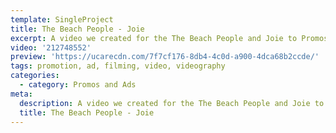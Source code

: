 ```yaml
---
template: SingleProject
title: The Beach People - Joie
excerpt: A video we created for the The Beach People and Joie to Promos and Adste Joie’s new A La Plage summer capsule collection. Beautiful detailed shots, up close and personal look at the stunning capsule collection.
video: '212748552'
preview: 'https://ucarecdn.com/7f7cf176-8db4-4c0d-a900-4dca68b2ccde/'
tags: promotion, ad, filming, video, videography
categories:
  - category: Promos and Ads
meta:
  description: A video we created for the The Beach People and Joie to Promos and Adste Joie’s new A La Plage summer capsule collection. Beautiful detailed shots, up close and personal look at the stunning capsule collection.
  title: The Beach People - Joie
---
```

